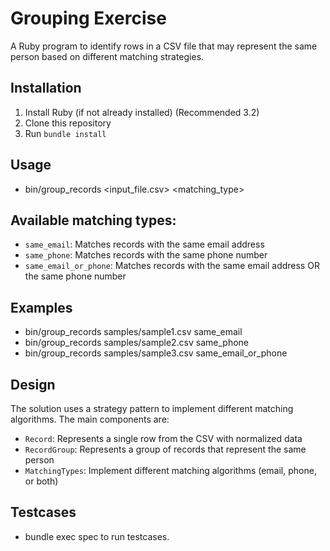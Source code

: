 # Grouping Exercise

A Ruby program to identify rows in a CSV file that may represent the same person based on different matching strategies.

## Installation

1. Install Ruby (if not already installed) (Recommended 3.2)
2. Clone this repository
3. Run `bundle install`

## Usage

- bin/group_records <input_file.csv> <matching_type>


## Available matching types:
- `same_email`: Matches records with the same email address
- `same_phone`: Matches records with the same phone number
- `same_email_or_phone`: Matches records with the same email address OR the same phone number

## Examples

- bin/group_records samples/sample1.csv same_email
- bin/group_records samples/sample2.csv same_phone
- bin/group_records samples/sample3.csv same_email_or_phone


## Design

The solution uses a strategy pattern to implement different matching algorithms. The main components are:

- `Record`: Represents a single row from the CSV with normalized data
- `RecordGroup`: Represents a group of records that represent the same person
- `MatchingTypes`: Implement different matching algorithms (email, phone, or both)

## Testcases

- bundle exec spec to run testcases.

